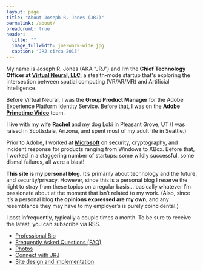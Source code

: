 ```yaml
---
layout: page
title: "About Joseph R. Jones (JRJ)"
permalink: /about/
breadcrumb: true
header:
  title: ""
  image_fullwidth: joe-work-wide.jpg
  caption: "JRJ circa 2013"
---
```


My name is Joseph R. Jones (AKA “JRJ”) and I’m the **Chief Technology Officer at 
[Virtual Neural, LLC](https://virtualneural.net)**, a stealth-mode startup that's 
exploring the intersection between spatial computing (VR/AR/MR) and Artificial
Intelligence. 

Before Virtual Neural, I was the **Group Product Manager** for the Adobe Experience Platform Identity Service. Before that, I was on the [**Adobe Primetime Video**](http://www.adobe.com/solutions/primetime.html) team. 

I live with my wife **Rachel** and my dog Loki in Pleasant Grove, UT (I was raised in Scottsdale, Arizona, and spent most of my adult life in Seattle.)

Prior to Adobe, I worked at [**Microsoft**](http://microsoft.com) on security, cryptography, and incident response for products ranging from Windows to XBox. Before that, I worked in a staggering number of startups: some wildly successful, some dismal failures, all were a blast!

**This site is my personal blog.** It’s primarily about technology and the future, and security/privacy. However, since this is a personal blog I reserve the right to stray from these topics on a regular basis… basically whatever I’m passionate about at the moment that isn’t related to my work. (Also, since it’s a personal blog **the opinions expressed are my own**, and any resemblance they may have to my employer’s is purely coincidental.)

I post infrequently, typically a couple times a month. To be sure to receive the latest, you can subscribe via RSS.

* [Professional Bio](/about/bio/)
* [Frequently Asked Questions (FAQ)](/about/faq/)
* [Photos](/about/photos/)
* [Connect with JRJ](/connect/)
* [Site design and implementation](/about/colophon/) 

